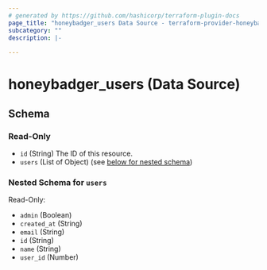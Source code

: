 ```yaml
---
# generated by https://github.com/hashicorp/terraform-plugin-docs
page_title: "honeybadger_users Data Source - terraform-provider-honeybadger"
subcategory: ""
description: |-
  
---
```


# honeybadger_users (Data Source)





<!-- schema generated by tfplugindocs -->
## Schema

### Read-Only

- `id` (String) The ID of this resource.
- `users` (List of Object) (see [below for nested schema](#nestedatt--users))

<a id="nestedatt--users"></a>
### Nested Schema for `users`

Read-Only:

- `admin` (Boolean)
- `created_at` (String)
- `email` (String)
- `id` (String)
- `name` (String)
- `user_id` (Number)


